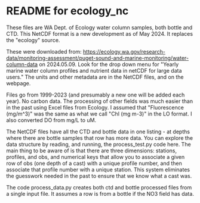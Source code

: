 # README for ecology_nc

These files are WA Dept. of Ecology water column samples, both bottle and CTD. This NetCDF format is a new development as of May 2024. It replaces the "ecology" source.

These were downloaded from:
https://ecology.wa.gov/research-data/monitoring-assessment/puget-sound-and-marine-monitoring/water-column-data
on 2024.05.09. Look for the drop down menu for "Yearly marine water column profiles and nutrient data in netCDF for large data users." The units and other metadata are in the NetCDF files, and on the webpage.

Files go from 1999-2023 (and presumably a new one will be added each year). No carbon data. The processing of other fields was much easier than in the past using Excel files from Ecology. I assumed that "Fluorescence (mg/m^3)" was the same as what we call "Chl (mg m-3)" in the LO format. I also converted DO from mg/L to uM.

The NetCDF files have all the CTD and bottle data in one listing - at depths where there are bottle samples that row has more data. You can explore the data structure by reading, and running, the process_test.py code here. The main thing to be aware of is that there are three dimensions: stations, profiles, and obs, and numerical keys that allow you to associate a given row of obs (one depth of a cast) with a unique profile number, and then associate that profile number with a unique station. This system eliminates the guesswork needed in the past to ensure that we know what a cast was.

The code process_data.py creates both ctd and bottle processed files from a single input file. It assumes a row is from a bottle if the NO3 field has data.